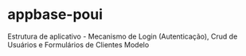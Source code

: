 # appbase-poui

Estrutura de aplicativo - Mecanismo de Login (Autenticação), Crud de Usuários e Formulários de Clientes Modelo
